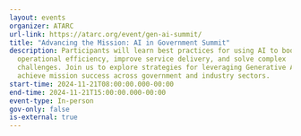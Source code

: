 ```yaml
---
layout: events
organizer: ATARC
url-link: https://atarc.org/event/gen-ai-summit/
title: "Advancing the Mission: AI in Government Summit"
description: Participants will learn best practices for using AI to boost
  operational efficiency, improve service delivery, and solve complex
  challenges. Join us to explore strategies for leveraging Generative AI to
  achieve mission success across government and industry sectors.
start-time: 2024-11-21T08:00:00.000-00:00
end-time: 2024-11-21T15:00:00.000-00:00
event-type: In-person
gov-only: false
is-external: true
---
```

